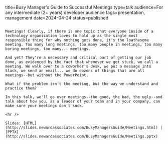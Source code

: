 title=Busy Manager's Guide to Successful Meetings
type=talk
audience=For any intermediate (2+ years) developer audience
tags=presentation, management
date=2024-04-24
status=published
~~~~~~

Meetings! Clearly, if there is one topic that everyone inside of a technology organization loves to hold up as the single most responsible thing for why nothing gets done, it's the loathesome meeting. Too many long meetings, too many people in meetings, too many boring meetings, too many... meetings.

And yet? They're a necessary and critical part of getting our job done, as evidenced by the fact that whenever we get stuck, we call a meeting. We walk over to a coworker's desk, we put a message into Slack, we send an email... we do dozens of things that are all meetings--but without the PowerPoint.

What if the problem isn't the meeting, but the way we understand and practice them?

In this talk, we'll go over meetings--the good, the bad, the ugly--and talk about how you, as a leader of your team and in your company, can make sure your meetings don't suck.
    
<hr />

Slides: [HTML](http://slides.newardassociates.com/BusyManagersGuide/Meetings.html) | [PPTX](http://slides.newardassociates.com/BusyManagersGuide/Meetings.pptx)
